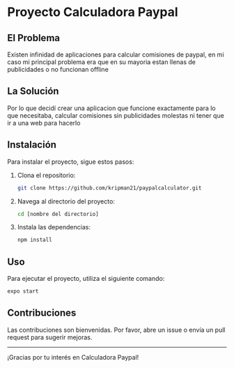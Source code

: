 # Proyecto Calculadora Paypal

## El Problema
Existen infinidad de aplicaciones para calcular comisiones de paypal, en mi caso mi principal problema era que en su mayoria estan llenas de publicidades o no funcionan offline

## La Solución
Por lo que decidí crear una aplicacion que funcione exactamente para lo que necesitaba, calcular comisiones sin publicidades molestas ni tener que ir a una web para hacerlo

## Instalación
Para instalar el proyecto, sigue estos pasos:
1. Clona el repositorio: 
   ```bash
   git clone https://github.com/kripman21/paypalcalculator.git
   ```
2. Navega al directorio del proyecto:
   ```bash
   cd [nombre del directorio]
   ```
3. Instala las dependencias:
   ```bash
   npm install
   ```

## Uso
Para ejecutar el proyecto, utiliza el siguiente comando:
   ```bash
   expo start
   ```

## Contribuciones
Las contribuciones son bienvenidas. Por favor, abre un issue o envía un pull request para sugerir mejoras. 

---
¡Gracias por tu interés en Calculadora Paypal!